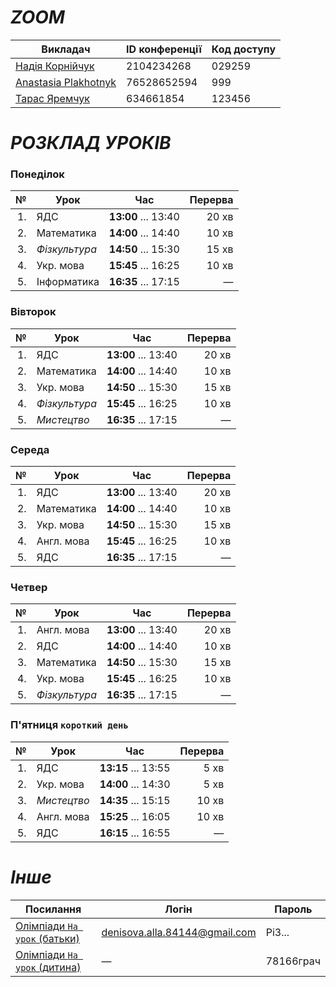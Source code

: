 # *ZOOM*

| Викладач | ID конференції | Код доступу |
|---|---|---|
| [Надія Корнійчук](https://us04web.zoom.us/j/2104234268?pwd=VndEblZtdnlkbzVQYWlsNDFUdHVTQT09&omn=77903642108) | 2104234268 | 029259 |
| [Anastasia Plakhotnyk](https://us04web.zoom.us/j/76528652594?pwd=uystTIL9xFVJ3Pl7xjc2Z3zjXLeffq.1) | 76528652594 | 999 |
| [Тарас Яремчук](https://us05web.zoom.us/j/4634661854?pwd=VmvYEDAahgVMNeTIXa7bA2jrfAmPqv.1) | 634661854 | 123456 |


# *РОЗКЛАД УРОКІВ*

### Понеділок

| № | Урок | Час | Перерва |
|---:|---|:---:|---:|
| 1.| ЯДС | **13:00** ... 13:40 | 20 хв |
| 2.| Математика | **14:00** ... 14:40 | 10 хв |
| 3.| *Фізкультура* | **14:50** ... 15:30 | 15 хв |
| 4.| Укр. мова | **15:45** ... 16:25 | 10 хв |
| 5.| Інформатика | **16:35** ... 17:15 | — |

### Вівторок

| № | Урок | Час | Перерва |
|---:|---|:---:|---:|
| 1.| ЯДС | **13:00** ... 13:40 | 20 хв |
| 2.| Математика | **14:00** ... 14:40 | 10 хв |
| 3.| Укр. мова | **14:50** ... 15:30 | 15 хв |
| 4.| *Фізкультура* | **15:45** ... 16:25 | 10 хв |
| 5.| *Мистецтво* | **16:35** ... 17:15 | — |

### Середа

| № | Урок | Час | Перерва |
|---:|---|:---:|---:|
| 1.| ЯДС | **13:00** ... 13:40 | 20 хв |
| 2.| Математика | **14:00** ... 14:40 | 10 хв |
| 3.| Укр. мова | **14:50** ... 15:30 | 15 хв |
| 4.| Англ. мова | **15:45** ... 16:25 | 10 хв |
| 5.| ЯДС | **16:35** ... 17:15 | — |

### Четвер

| № | Урок | Час | Перерва |
|---:|---|:---:|---:|
| 1.| Англ. мова | **13:00** ... 13:40 | 20 хв |
| 2.| ЯДС | **14:00** ... 14:40 | 10 хв |
| 3.| Математика | **14:50** ... 15:30 | 15 хв |
| 4.| Укр. мова | **15:45** ... 16:25 | 10 хв |
| 5.| *Фізкультура* | **16:35** ... 17:15 | — |

### П'ятниця `короткий день`

| № | Урок | Час | Перерва |
|---:|---|:---:|---:|
| 1.| ЯДС | **13:15** ... 13:55 | 5 хв |
| 2.| Укр. мова | **14:00** ... 14:30 | 5 хв |
| 3.| *Мистецтво* | **14:35** ... 15:15 | 10 хв |
| 4.| Англ. мова | **15:25** ... 16:05 | 10 хв |
| 5.| ЯДС | **16:15** ... 16:55 | — |

# *Інше*

| Посилання | Логін | Пароль |
|---|---|---|
| [Олімпіади `На урок` (батьки)](https://naurok.ua/) | denisova.alla.84144@gmail.com | Pi3... |
| [Олімпіади `На урок` (дитина)](https://naurok.ua/start) | — | 78166грач |
